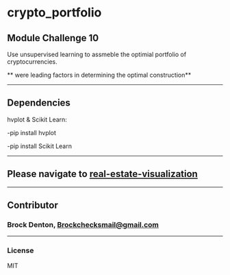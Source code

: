 # crypto_portfolio
Module Challenge 10
---
Use unsupervised learning to assmeble the optimial portfolio of cryptocurrencies.    

** were leading factors in determining the optimal construction**

---
## Dependencies 

hvplot & Scikit Learn:

-pip install hvplot 

-pip install Scikit Learn

---
## Please navigate to [real-estate-visualization](https://github.com/Brock-Denton/real-estate_app_buy_then_rent/blob/main/san_francisco_housing.ipynb)
---
## Contributor
### Brock Denton, Brockchecksmail@gmail.com 
---
### License 
MIT 
